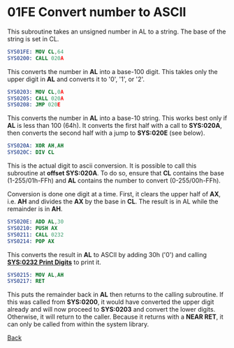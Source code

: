 # 01FE Convert number to ASCII

This subroutine takes an unsigned number in AL to a string. The base of the string is set in CL.

```nasm
SYS01FE: MOV CL,64
SYS0200: CALL 020A
```

This converts the number in **AL** into a base-100 digit. This takles only the upper digit in **AL** and converts it to '0', '1', or '2'.

```nasm
SYS0203: MOV CL,0A
SYS0205: CALL 020A
SYS0208: JMP 020E
```

This converts the number in **AL** into a base-10 string. This works best only if **AL** is less than 100 (64h). It converts the first half with a call to **SYS:020A**, then converts the second half with a jump to **SYS:020E** (see below).

```nasm
SYS020A: XOR AH,AH
SYS020C: DIV CL
```

This is the actual digit to ascii conversion. It is possible to call this subroutine at **offset SYS:020A**. To do so, ensure that **CL** contains the base (1-255/01h-FFh) and **AL** contains the number to convert (0-255/00h-FFh).

Conversion is done one digit at a time. First, it clears the upper half of **AX**, i.e. **AH** and divides the **AX** by the base in **CL**. The result is in AL while the remainder is in **AH**.

```nasm
SYS020E: ADD AL,30
SYS0210: PUSH AX
SYS0211: CALL 0232
SYS0214: POP AX
```

This converts the result in **AL** to ASCII by adding 30h ('0') and calling **[SYS:0232 Print Digits](0232-PRINT-CHAR.md)** to print it.

```nasm
SYS0215: MOV AL,AH
SYS0217: RET
```

This puts the remainder back in **AL** then returns to the calling subroutine. If this was called from **SYS:0200**, it would have converted the upper digit already and will now proceed to **SYS:0203** and convert the lower digits. Otherwise, it will return to the caller. Because it returns with a **NEAR RET**, it can only be called from within the system library.

[Back](../README.md)